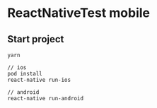 # ReactNativeTest mobile


## Start project

```
yarn

// ios
pod install
react-native run-ios

// android
react-native run-android
```
